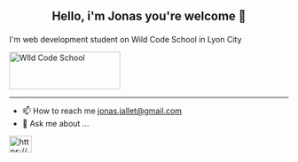 

## <p align="center">Hello, i'm Jonas you're welcome 👋</p>

I'm web development student on Wild Code School in Lyon City

<a href="https://www.wildcodeschool.com/" target="blank"><img src="https://www.wildcodeschool.com/static/imgs/logo.png" width="200" height="68" alt="WIld Code School"></a>

----

* 📫 How to reach me jonas.jallet@gmail.com
* 💬 Ask me about ...


<p align="left">
<a href="https://linkedin.com/in/https://www.linkedin.com/in/jonas-jallet-88a560184/" target="blank"><img align="center" src="https://raw.githubusercontent.com/rahuldkjain/github-profile-readme-generator/master/src/images/icons/Social/linked-in-alt.svg" alt="https://www.linkedin.com/in/jonas-jallet-88a560184/" height="30" width="40" /></a>
</p>

<!--
**JonasJallet/JonasJallet** is a ✨ _special_ ✨ repository because its `README.md` (this file) appears on your GitHub profile.

Here are some ideas to get you started:

- 🔭 I’m currently working on ...
- 🌱 I’m currently learning ...
- 👯 I’m looking to collaborate on ...
- 🤔 I’m looking for help with ...
- 💬 Ask me about ...
- 📫 How to reach me: jonas.jallet@gmail.com
- 😄 Pronouns: ...
- ⚡ Fun fact: ...
-->
